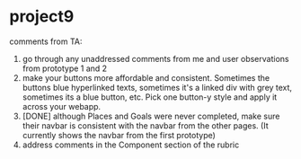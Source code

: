 # project9
comments from TA:
1) go through any unaddressed comments from me and user observations from prototype 1 and 2
2) make your buttons more affordable and consistent. Sometimes the buttons blue hyperlinked texts, sometimes it's a linked div with grey text, sometimes its a blue button, etc. Pick one button-y style and apply it across your webapp.
3) [DONE] although Places and Goals were never completed, make sure their navbar is consistent with the navbar from the other pages. (It currently shows the navbar from the first prototype)
4) address comments in the Component section of the rubric
